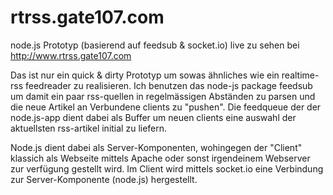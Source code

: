 rtrss.gate107.com
=================

node.js Prototyp (basierend auf feedsub &amp; socket.io) live zu sehen bei http://www.rtrss.gate107.com


Das ist nur ein quick & dirty Prototyp um sowas ähnliches wie ein realtime-rss feedreader zu realisieren. Ich benutzen das node-js package feedsub um damit ein paar rss-quellen in regelmässigen Abständen zu parsen und die neue Artikel an Verbundene clients zu "pushen". Die feedqueue der der node.js-app dient dabei als Buffer um neuen clients eine auswahl der aktuellsten rss-artikel initial zu liefern. 

Node.js dient dabei als Server-Komponenten, wohingegen der "Client" klassich als Webseite mittels Apache oder sonst irgendeinem Webserver zur verfügung gestellt wird. Im Client wird mittels socket.io eine Verbindung zur Server-Komponente (node.js) hergestellt.
